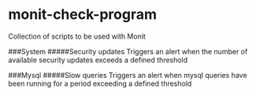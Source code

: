# monit-check-program
Collection of scripts to be used with Monit

###System
#####Security updates
Triggers an alert when the number of available security updates exceeds a defined threshold


###Mysql
#####Slow queries
Triggers an alert when mysql queries have been running for a period exceeding a defined threshold